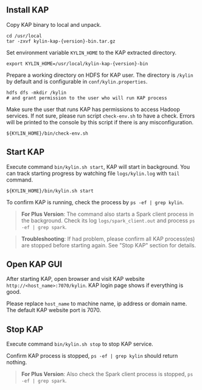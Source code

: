 ## Install KAP

Copy KAP binary to local and unpack.

```
cd /usr/local
tar -zxvf kylin-kap-{version}-bin.tar.gz
```

Set environment variable `KYLIN_HOME` to the KAP extracted directory.

```
export KYLIN_HOME=/usr/local/kylin-kap-{version}-bin
```

Prepare a working directory on HDFS for KAP user. The directory is `/kylin` by default and is configurable in `conf/kylin.properties`.

```
hdfs dfs -mkdir /kylin
# and grant permission to the user who will run KAP process
```

Make sure the user that runs KAP has permissions to access Hadoop services. If not sure, please run script `check-env.sh` to have a check. Errors will be printed to the console by this script if there is any misconfiguration.
```
${KYLIN_HOME}/bin/check-env.sh
```

## Start KAP
Execute command `bin/kylin.sh start`, KAP will start in background. You can track starting progress by watching file `logs/kylin.log` with `tail` command.

```
${KYLIN_HOME}/bin/kylin.sh start
```

To confirm KAP is running, check the process by `ps -ef | grep kylin`.

> **For Plus Version**: The command also starts a Spark client process in the background. Check its log `logs/spark_client.out` and process `ps -ef | grep spark`.

> **Troubleshooting**: If had problem, please confirm all KAP process(es) are stopped before starting again. See "Stop KAP" section for details.

## Open KAP GUI

After starting KAP, open browser and visit KAP website `http://<host_name>:7070/kylin`. KAP login page shows if everything is good.

Please replace `host_name` to machine name, ip address or domain name. The default KAP website port is 7070.

## Stop KAP
Execute command `bin/kylin.sh stop` to stop KAP service.

Confirm KAP process is stopped, `ps -ef | grep kylin` should return nothing.

> **For Plus Version**: Also check the Spark client process is stopped, `ps -ef | grep spark`.